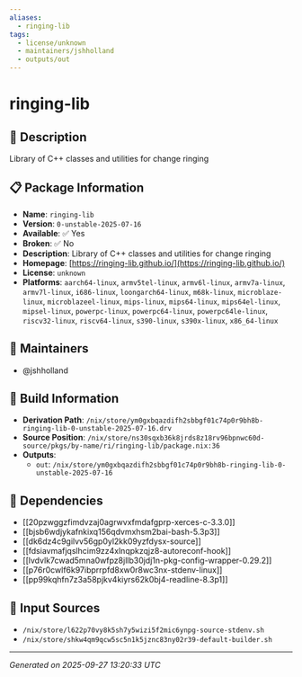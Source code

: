 ```yaml
---
aliases:
  - ringing-lib
tags:
  - license/unknown
  - maintainers/jshholland
  - outputs/out
---
```


# ringing-lib

## 📝 Description

Library of C++ classes and utilities for change ringing

## 📋 Package Information

- **Name**: `ringing-lib`
- **Version**: `0-unstable-2025-07-16`
- **Available**: ✅ Yes
- **Broken**: ✅ No
- **Description**: Library of C++ classes and utilities for change ringing
- **Homepage**: [https://ringing-lib.github.io/](https://ringing-lib.github.io/)
- **License**: `unknown`
- **Platforms**: `aarch64-linux`, `armv5tel-linux`, `armv6l-linux`, `armv7a-linux`, `armv7l-linux`, `i686-linux`, `loongarch64-linux`, `m68k-linux`, `microblaze-linux`, `microblazeel-linux`, `mips-linux`, `mips64-linux`, `mips64el-linux`, `mipsel-linux`, `powerpc-linux`, `powerpc64-linux`, `powerpc64le-linux`, `riscv32-linux`, `riscv64-linux`, `s390-linux`, `s390x-linux`, `x86_64-linux`
## 👥 Maintainers

- @jshholland


## 🔧 Build Information

- **Derivation Path**: `/nix/store/ym0gxbqazdifh2sbbgf01c74p0r9bh8b-ringing-lib-0-unstable-2025-07-16.drv`
- **Source Position**: `/nix/store/ns30sqxb36k8jrds8z18rv96bpnwc60d-source/pkgs/by-name/ri/ringing-lib/package.nix:36`
- **Outputs**:
  - `out`:  `/nix/store/ym0gxbqazdifh2sbbgf01c74p0r9bh8b-ringing-lib-0-unstable-2025-07-16`

## 🔗 Dependencies

- [[20pzwggzfimdvzaj0agrwvxfmdafgprp-xerces-c-3.3.0]]
- [[bjsb6wdjykafnkixq156qdvmxhsm2bai-bash-5.3p3]]
- [[dk6dz4c9gilvv56gp0yl2kk09yzfdysx-source]]
- [[fdsiavmafjqslhcim9zz4xlnqpkzqjz8-autoreconf-hook]]
- [[lvdvlk7cwad5mna0wfpz8jllb30jdj1n-pkg-config-wrapper-0.29.2]]
- [[p76r0cwlf6k97ibprrpfd8xw0r8wc3nx-stdenv-linux]]
- [[pp99kqhfn7z3a58pjkv4kiyrs62k0bj4-readline-8.3p1]]

## 📁 Input Sources

- `/nix/store/l622p70vy8k5sh7y5wizi5f2mic6ynpg-source-stdenv.sh`
- `/nix/store/shkw4qm9qcw5sc5n1k5jznc83ny02r39-default-builder.sh`

---
*Generated on 2025-09-27 13:20:33 UTC*

